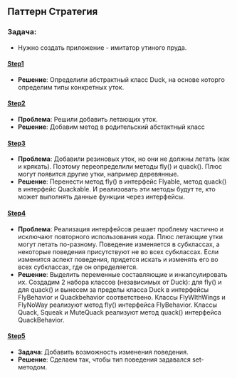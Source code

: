 ## Паттерн Стратегия

### Задача:
- Нужно создать приложение - имитатор утиного пруда.

#### [Step1](step1)
- **Решение**: Определили абстрактный класс Duck, на основе которго определим типы конкретных уток.

#### [Step2](step2)
- **Проблема**: Решили добавить летающих уток.
- **Решение**: Добавим метод в родительский абстактный класс

#### [Step3](step3)
- **Проблема**: Добавили резиновых уток, но они не должны летать (как и крякать).
Поэтому переопределили методы fly() и quack(). Плюс могут появится другие утки, например деревянные.
- **Решение**: Перенести метод fly() в интерфейс Flyable, метод quack() в интерфейс Quackable.
И реализовать эти методы будут те, кто может выполнять данные функции через интерфейсы.

#### [Step4](step4)
- **Проблема**: Реализация интерфейсов решает проблему частично и исключают повторного использования кода.
Плюс летающие утки могут летать по-разному.
Поведение изменяется в субклассах, а некоторые поведения присутствуют не во всех субклассах.
Если изменится аспект поведения, придется искать и изменять его во всех субклассах, где он определяется.
- **Решение**: Выделить переменные составляющие и инкапсулировать их.
Создадим 2 набора классов (независимых от Duck): для fly() и для quack() и вынесем за пределы класса Duck в интерфейсы FlyBehavior и Quackbehavior соответствено.
Классы FlyWIthWings и FlyNoWay реализуют метод fly() интерфейса FlyBehavior.
Классы Quack, Squeak и MuteQuack реализуют метод quack() интерфейса QuackBehavior.

#### [Step5](step5)
- **Задача**: Добавить возможность изменения поведения.
- **Решение**: Сделаем так, чтобы тип поведения задавался set-методом.